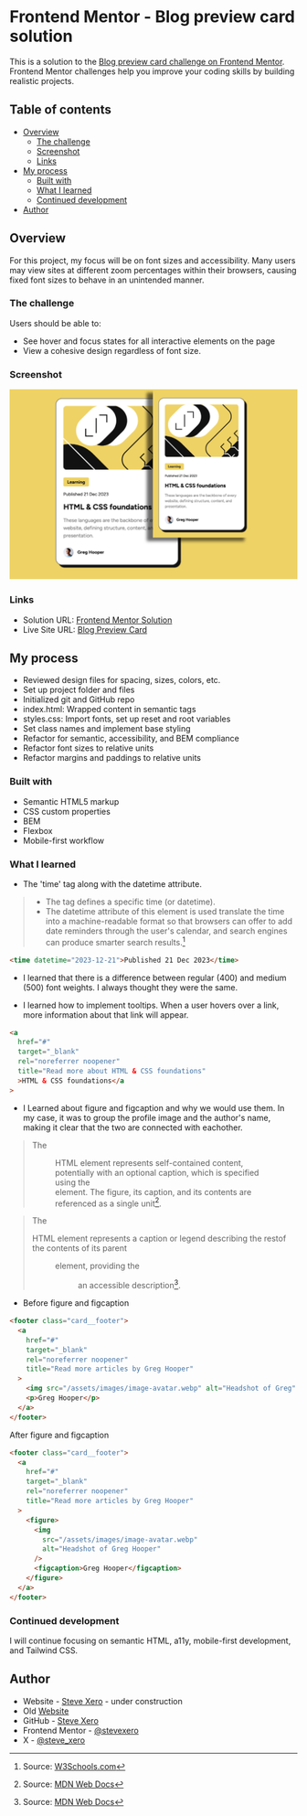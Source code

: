 # Frontend Mentor - Blog preview card solution

This is a solution to the [Blog preview card challenge on Frontend Mentor](https://www.frontendmentor.io/challenges/blog-preview-card-ckPaj01IcS). Frontend Mentor challenges help you improve your coding skills by building realistic projects.

## Table of contents

- [Overview](#overview)
  - [The challenge](#the-challenge)
  - [Screenshot](#screenshot)
  - [Links](#links)
- [My process](#my-process)
  - [Built with](#built-with)
  - [What I learned](#what-i-learned)
  - [Continued development](#continued-development)
- [Author](#author)

## Overview

For this project, my focus will be on font sizes and accessibility. Many users may view sites at different zoom percentages within their browsers, causing fixed font sizes to behave in an unintended manner.

### The challenge

Users should be able to:

- See hover and focus states for all interactive elements on the page
- View a cohesive design regardless of font size.

### Screenshot

![Screenshot](./assets/images/blogcardcomponent.png)

### Links

- Solution URL: [Frontend Mentor Solution](https://www.frontendmentor.io/solutions/blog-preview-card-focusing-on-relative-units-TnG-cKLd-G)
- Live Site URL: [Blog Preview Card](https://blogpreviewcardfem.netlify.app/)

## My process

- Reviewed design files for spacing, sizes, colors, etc.
- Set up project folder and files
- Initialized git and GitHub repo
- index.html: Wrapped content in semantic tags
- styles.css: Import fonts, set up reset and root variables
- Set class names and implement base styling
- Refactor for semantic, accessibility, and BEM compliance
- Refactor font sizes to relative units
- Refactor margins and paddings to relative units

### Built with

- Semantic HTML5 markup
- CSS custom properties
- BEM
- Flexbox
- Mobile-first workflow

### What I learned

- The 'time' tag along with the datetime attribute.

> - The <time> tag defines a specific time (or datetime).
> - The datetime attribute of this element is used translate the time into a
>   machine-readable format so that browsers can offer to add date reminders through
>   the user's calendar, and search engines can produce smarter search results.[^1]

```html
<time datetime="2023-12-21">Published 21 Dec 2023</time>
```

- I learned that there is a difference between regular (400) and medium (500) font weights. I always thought they were the same.

- I learned how to implement tooltips. When a user hovers over a link, more information about that link will appear.

```html
<a
  href="#"
  target="_blank"
  rel="noreferrer noopener"
  title="Read more about HTML & CSS foundations"
  >HTML & CSS foundations</a
>
```

- I Learned about figure and figcaption and why we would use them. In my case, it was to group the profile image and the author's name, making it clear that the two are connected with eachother.

> The <figure> HTML element represents self-contained content, potentially with an
> optional caption, which is specified using the <figcaption> element. The figure,
> its caption, and its contents are referenced as a single unit[^2].

> The <figcaption> HTML element represents a caption or legend describing the restof the
> contents of its parent <figure> element, providing the <figure> an accessible description[^3].

- Before figure and figcaption

```html
<footer class="card__footer">
  <a
    href="#"
    target="_blank"
    rel="noreferrer noopener"
    title="Read more articles by Greg Hooper"
  >
    <img src="/assets/images/image-avatar.webp" alt="Headshot of Greg" />
    <p>Greg Hooper</p>
  </a>
</footer>
```

After figure and figcaption

```html
<footer class="card__footer">
  <a
    href="#"
    target="_blank"
    rel="noreferrer noopener"
    title="Read more articles by Greg Hooper"
  >
    <figure>
      <img
        src="/assets/images/image-avatar.webp"
        alt="Headshot of Greg Hooper"
      />
      <figcaption>Greg Hooper</figcaption>
    </figure>
  </a>
</footer>
```

[^1]: Source: [W3Schools.com](https://www.w3schools.com/tags/tag_time.asp)
[^2]: Source: [MDN Web Docs](https://developer.mozilla.org/en-US/docs/Web/HTML/Element/figure)
[^3]: Source: [MDN Web Docs](https://developer.mozilla.org/en-US/docs/Web/HTML/Element/figcaption)

### Continued development

I will continue focusing on semantic HTML, a11y, mobile-first development, and Tailwind CSS.

## Author

- Website - [Steve Xero](https://www.stevexero.com) - under construction
- Old [Website](https://www.steven-woodward.com)
- GitHub - [Steve Xero](https://www.github.com/stevexero)
- Frontend Mentor - [@stevexero](https://www.frontendmentor.io/profile/stevexero)
- X - [@steve_xero](https://www.twitter.com/steve_xero)
